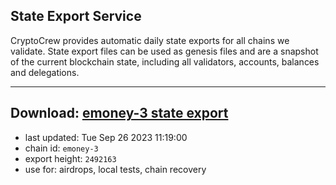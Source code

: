 ## State Export Service
CryptoCrew provides automatic daily state exports for all chains we validate. State export files can be used as genesis files and are a snapshot of the current blockchain state, including all validators, accounts, balances and delegations.

---
**Download: [emoney-3 state export](https://dl.ccvalidators.com/SERVICE/emoney/emoney-3_export_2492163.json)**
---

- last updated: Tue Sep 26 2023 11:19:00
- chain id: `emoney-3`
- export height: `2492163`
- use for: airdrops, local tests, chain recovery

